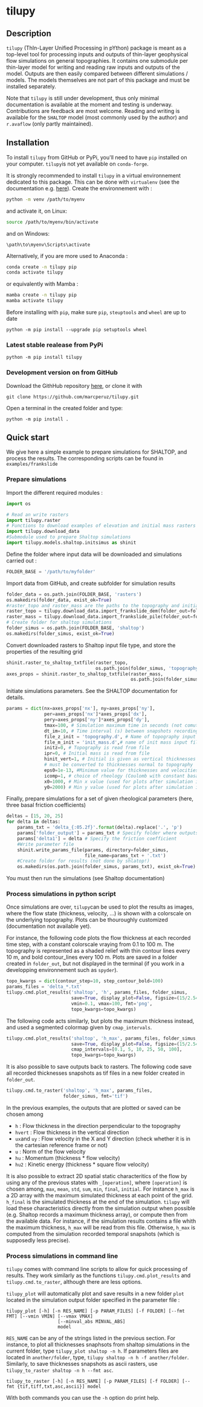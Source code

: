 # tilupy

## Description

`tilupy` (ThIn-Layer Unified Processing in pYthon) package is meant as a top-level tool for processing inputs and outputs of thin-layer geophysical
flow simulations on general topographies.
It contains one submodule per thin-layer model for writing and reading raw inputs and outputs of the model. 
Outputs are then easily compared between different simulations / models. The models themselves are not part of this package and must
be installed separately.

Note that `tilupy` is still under development, thus only minimal documentation is available at the moment and testing is underway.
Contributions are feedback are most welcome. Reading and writing is available for the `SHALTOP` model (most commonly used by the author) and `r.avaflow`
(only partly maintained).

## Installation

To install `tilupy` from GitHub or PyPi, you'll need to have `pip` installed on your computer. `tilupy`is not yet available on `conda-forge`. 

It is strongly recommended to install `tilupy` in a virtual environnement dedicated to this package. This can be done with `virtualenv`
(see the documentation e.g. [here](https://packaging.python.org/en/latest/guides/installing-using-pip-and-virtual-environments/)).
Create the environnement with :

```bash
python -m venv /path/to/myenv
```

and activate it, on Linux:

```bash
source /path/to/myenv/bin/activate
```

and on Windows:

```cmd.exe
\path\to\myenv\Scripts\activate
```

Alternatively, if you are more used to Anaconda :

```bash
conda create -n tilupy pip
conda activate tilupy
```

or equivalently with Mamba :

```bash
mamba create -n tilupy pip
mamba activate tilupy
```

Before installing with `pip`, make sure `pip`, `steuptools` and `wheel` are up to date

```
python -m pip install --upgrade pip setuptools wheel
```

### Latest stable realease from PyPi

```
python -m pip install tilupy
```

### Development version on from GitHub

Download the GithHub repository [here](https://github.com/marcperuz/tilupy), or clone it with

```
git clone https://github.com/marcperuz/tilupy.git
```

Open a terminal in the created folder and type:

```
python -m pip install .
```

## Quick start

We give here a simple example to prepare simulations for SHALTOP, and process the results. The corresponding scripts can be found in `examples/frankslide`

### Prepare simulations

Import the different required modules :

```python
import os

# Read an write rasters
import tilupy.raster
# Functions to download examples of elevation and initial mass rasters
import tilupy.download_data
#Submodule used to prepare Shaltop simulations
import tilupy.models.shaltop.initsimus as shinit
```

Define the folder where input data will be downloaded and simulations carried out :

```python
FOLDER_BASE = '/path/to/myfolder'
```

Import data from GitHub, and create subfolder for simulation results

```python
folder_data = os.path.join(FOLDER_BASE, 'rasters')
os.makedirs(folder_data, exist_ok=True)
#raster_topo and raster_mass are the paths to the topography and initial mass rasters
raster_topo = tilupy.download_data.import_frankslide_dem(folder_out=folder_data)
raster_mass = tilupy.download_data.import_frankslide_pile(folder_out=folder_data)
# Create folder for shaltop simulations
folder_simus = os.path.join(FOLDER_BASE, 'shaltop')
os.makedirs(folder_simus, exist_ok=True)
```

Convert downloaded rasters to Shaltop input file type, and store the properties of the resulting grid

```python
shinit.raster_to_shaltop_txtfile(raster_topo,
                                 os.path.join(folder_simus, 'topography.d'))
axes_props = shinit.raster_to_shaltop_txtfile(raster_mass,
                                              os.path.join(folder_simus, 'init_mass.d'))
```

Initiate simulations parameters. See the SHALTOP documentation for details.

```python
params = dict(nx=axes_props['nx'], ny=axes_props['ny'],
              per=axes_props['nx']*axes_props['dx'],
              pery=axes_props['ny']*axes_props['dy'],
              tmax=100, # Simulation maximum time in seconds (not comutation time)
              dt_im=10, # Time interval (s) between snapshots recordings
              file_z_init = 'topography.d', # Name of topography input file
              file_m_init = 'init_mass.d',# name of init mass input file
              initz=0, # Topography is read from file
              ipr=0, # Initial mass is read from file
              hinit_vert=1, # Initial is given as vertical thicknesses and 
              # must be converted to thicknesses normal to topography
              eps0=1e-13, #Minimum value for thicknesses and velocities
              icomp=1, # choice of rheology (Coulomb with constant basal friction)
              x0=1000, # Min x value (used for plots after simulation is over)
              y0=2000) # Min y value (used for plots after simulation is over)
```

Finally, prepare simulations for a set of given rheological parameters (here, three basal friction coefficients)

```python
deltas = [15, 20, 25]
for delta in deltas:
    params_txt = 'delta_{:05.2f}'.format(delta).replace('.', 'p')
    params['folder_output'] = params_txt # Specify folder where outputs are stored
    params['delta1'] = delta # Specify the friction coefficient
    #Write parameter file
    shinit.write_params_file(params, directory=folder_simus,
                             file_name=params_txt + '.txt')
    #Create folder for results (not done by shlatop!)
    os.makedirs(os.path.join(folder_simus, params_txt), exist_ok=True)
```

You must then run the simulations (see Shaltop documentation)

### Process simulations in python script

Once simulations are over, `tilupy`can be used to plot the results as images, where the flow state (thickness, velocity, ...)
is shown with a colorscale on the underlying topography. Plots can be thouroughly customized (documentation not available yet).

For instance, the following code plots the flow thickness at each recorded time step, with a constant colorscale vraying from 0.1 to
100 m. The topography is represented as a shaded relief with thin contour lines every 10 m, and bold contour_lines every 100 m. Plots are saved
in a folder created in `folder_out`, but not displayed in the terminal (if you work in a developping environnement such as `spyder`).

```python
topo_kwargs = dict(contour_step=10, step_contour_bold=100)
params_files = 'delta_*.txt'
tilupy.cmd.plot_results('shaltop', 'h', params_files, folder_simus,
                        save=True, display_plot=False, figsize=(15/2.54, 15/2.54),
                        vmin=0.1, vmax=100, fmt='png',
                        topo_kwargs=topo_kwargs)
```

The following code acts similarly, but plots the maximum thickness instead, and used a segmented colormap given by `cmap_intervals`.

```python
tilupy.cmd.plot_results('shaltop', 'h_max', params_files, folder_simus,
                        save=True, display_plot=False, figsize=(15/2.54, 15/2.54),
                        cmap_intervals=[0.1, 5, 10, 25, 50, 100],
                        topo_kwargs=topo_kwargs)
```

It is also possible to save outputs back to rasters. The following code save all recorded thicknesses snapshots as tif files in a new folder
created in `folder_out`.

```python
tilupy.cmd.to_raster('shaltop', 'h_max', params_files,
                     folder_simus, fmt='tif')
```

In the previous examples, the outputs that are plotted or saved can be chosen among

- `h` : Flow thickness in the direction perpendicular to the topography
- `hvert` : Flow thickness in the vertical direction
- `ux`and `uy` : Flow velocity in the X and Y direction (check whether it is in the cartesian reference frame or not)
- `u` : Norm of the flow velocity
- `hu` : Momentum (thickness * flow velocity)
- `hu2` : Kinetic energy (thickness * square flow velocity)

It is also possible to extract 2D spatial static characteritics of the flow by using any of the previous states with `_[operation]`, where
`[operation]` is chosen among, `max`, `mean`, `std`, `sum`, `min`, `final`, `initial`. For instance `h_max` is a 2D array with the
maximum simulated thickness at each point of the grid. `h_final` is the simulated thickness at the end of the simulation.
`tilupy` will load these characteristics directly from the simulation output when possible (e.g. Shaltop records a maximum thickness array),
or compute then from the available data. For instance, if the simulation results contains a file whith the maximum thickness, `h_max` will be
read from this file. Otherwise, `h_max` is computed from the simulation recorded temporal snapshots (which is supposedly less precise).

### Process simulations in command line

`tilupy` comes with command line scripts to allow for quick processing of results. They work similarly as the functions `tilupy.cmd.plot_results` and `tilupy.cmd.to_raster`, 
although there are less options. 

`tilupy_plot` will automatically plot and save results in a new folder `plot` located in the simulation output folder specified in the parameter file :

```
tilupy_plot [-h] [-n RES_NAME] [-p PARAM_FILES] [-f FOLDER] [--fmt FMT] [--vmin VMIN] [--vmax VMAX]
                   [--minval_abs MINVAL_ABS]
                   model
```

`RES_NAME` can be any of the strings listed in the previous section. For instance, to plot all thicknesses snaphsots from shaltop simulations in the current folder, type `tilupy_plot shaltop -n h`. If parameters files are located in `another/folder`, type, `tilupy shaltop -n h -f another/folder`. Similarly, to save  thicknesses snapshots as ascii rasters, use `tilupy_to_raster shaltop -n h --fmt asc`.

```
tilupy_to_raster [-h] [-n RES_NAME] [-p PARAM_FILES] [-f FOLDER] [--fmt {tif,tiff,txt,asc,ascii}] model
```

With both commands you can use the `-h` option do print help.
